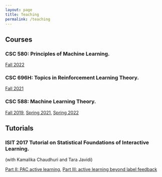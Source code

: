 ```yaml
---
layout: page
title: Teaching
permalink: /teaching
---
```


## Courses

### CSC 580: Principles of Machine Learning.
[Fall 2022](courses/csc580fa22/index.html)

### CSC 696H: Topics in Reinforcement Learning Theory.
[Fall 2021](courses/csc696fa21/index.html)

### CSC 588: Machine Learning Theory.
[Fall 2019](courses/csc665fa19/index.html), [Spring 2021](courses/csc588sp21/index.html), [Spring 2022](courses/csc588sp22/index.html)

## Tutorials

### ISIT 2017 Tutorial on Statistical Foundations of Interactive Learning.
(with Kamalika Chaudhuri and Tara Javidi) 

[Part II: PAC active learning](docs/isit17_part2_pac_al.pdf), [Part III: active learning beyond label feedback](docs/isit17_part3_new_topics.pdf)

